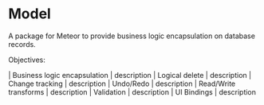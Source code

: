 # Model

A package for Meteor to provide business logic encapsulation on database records.

Objectives:

| Business logic encapsulation | description
| Logical delete | description
| Change tracking | description
| Undo/Redo | description
| Read/Write transforms | description
| Validation | description
| UI Bindings | description